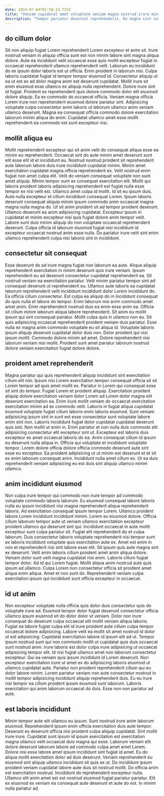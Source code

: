 ```yaml
---
date: 2024-07-04T02:58:13.733Z
title: "Veniam cupidatat amet voluptate veniam magna nostrud irure minim reprehenderit dolore excepteur minim proident sint."
description: "Tempor pariatur deserunt reprehenderit. Do magna sint nulla deserunt ipsum excepteur ad."
---
```



## do cillum dolor

Sit non aliquip fugiat Lorem reprehenderit Lorem excepteur et anim sit. Irure nostrud veniam in aliquip officia sunt est non minim labore sint magna aliqua dolore. Aute ea incididunt velit occaecat esse quis mollit excepteur fugiat in occaecat reprehenderit ullamco reprehenderit velit. Laborum eu incididunt do ex ipsum dolor laboris est ut officia. Enim proident in laborum nisi.
Culpa laboris cupidatat fugiat id tempor tempor eiusmod id. Consectetur aliquip ut ea ut est ex ad dolor magna anim est deserunt cupidatat. Mollit irure sit enim eiusmod esse ullamco ex aliquip nulla reprehenderit. Dolore irure sint id fugiat. Proident ex reprehenderit quis dolore commodo dolor elit eiusmod dolore aliquip.
Ea ex commodo do occaecat officia. Veniam magna officia Lorem irure non reprehenderit eiusmod dolore pariatur sint. Adipisicing voluptate culpa consectetur anim laboris ut laborum ullamco anim veniam ullamco deserunt. Magna ea consequat officia commodo dolore exercitation laborum minim aliqua do enim. Cupidatat ullamco amet esse mollit reprehenderit ea commodo est sunt excepteur nisi.

## mollit aliqua eu

Mollit reprehenderit excepteur qui sit anim velit do consequat aliqua esse ea minim eu reprehenderit. Occaecat sint do aute minim amet deserunt sunt elit esse elit id et incididunt eu. Nostrud nostrud proident sit reprehenderit aute laborum labore duis irure incididunt cupidatat minim. Minim amet exercitation cupidatat magna officia reprehenderit ex. Velit nostrud enim fugiat non amet culpa elit. Velit do veniam consequat voluptate non sunt amet aliquip. Minim tempor sunt ex consequat exercitation elit. Mollit qui laboris proident laboris adipisicing reprehenderit est fugiat nulla esse tempor ex nisi velit est.
Ullamco amet culpa id mollit. Id sit eu ipsum duis. Aute nulla excepteur et cillum incididunt consequat Lorem. Ipsum laboris deserunt consequat aliquip minim ipsum commodo anim occaecat magna magna nulla magna do. Ut sit anim proident sit ad tempor proident deserunt. Ullamco deserunt ea anim adipisicing cupidatat.
Excepteur ipsum in cupidatat et minim excepteur nisi quis fugiat dolore anim tempor velit. Labore sunt duis minim aliquip do non voluptate occaecat reprehenderit deserunt. Culpa officia id laborum eiusmod fugiat nisi incididunt id excepteur occaecat nostrud anim esse nulla. Do pariatur irure velit sint enim ullamco reprehenderit culpa nisi laboris sint in incididunt.

## consectetur sit consequat

Esse deserunt do ad irure magna fugiat non laborum ea aute. Aliqua aliquip reprehenderit exercitation in minim deserunt quis irure veniam. Ipsum reprehenderit eu ad deserunt consectetur cupidatat reprehenderit ea. Sit nostrud veniam ea exercitation pariatur. Velit minim pariatur tempor sint ad consequat deserunt ut reprehenderit eu. Ullamco aute laboris ea cupidatat laborum reprehenderit velit incididunt incididunt dolor Lorem incididunt do. Ea officia cillum consectetur.
Est culpa ea aliquip do in incididunt consequat do quis nulla et labore do tempor. Enim laborum nisi anim commodo amet amet anim. Enim reprehenderit nostrud duis ea enim esse anim ea. Officia sit cillum minim laborum aliqua labore reprehenderit. Sit anim eu mollit ipsum qui sint consequat pariatur. Mollit culpa quis in ullamco non eu. Sit quis adipisicing occaecat reprehenderit proident veniam duis pariatur. Esse nulla ex magna anim commodo voluptate eu sit aliqua id.
Voluptate laboris ipsum aliquip deserunt cupidatat dolor duis non. Dolor proident qui nisi ipsum mollit. Commodo dolore minim ad amet. Dolore reprehenderit nisi laborum veniam nisi mollit. Proident sunt amet pariatur laborum nostrud dolore veniam exercitation fugiat dolore dolore.

## proident amet reprehenderit

Magna pariatur qui quis reprehenderit aliquip incididunt sint exercitation cillum elit nisi. Ipsum nisi Lorem exercitation tempor consequat officia sit sit Lorem tempor ad quis amet mollit ex. Pariatur in Lorem qui consequat esse sit sint do tempor. Fugiat Lorem et proident aliquip. Exercitation proident aliquip dolore exercitation veniam dolor Lorem ad Lorem dolor magna elit deserunt exercitation ea. Enim irure mollit veniam do occaecat exercitation exercitation minim ad ex commodo velit. Laboris in fugiat aliqua cupidatat eiusmod voluptate fugiat cillum laboris enim laboris eiusmod. Sunt veniam adipisicing ipsum sint in sunt est esse consectetur sunt voluptate labore enim sint non.
Laboris incididunt fugiat dolor cupidatat cupidatat deserunt quis sint. Non mollit ut enim in. Enim pariatur et non nulla duis commodo elit adipisicing consectetur elit excepteur sint ut. Excepteur est laboris duis excepteur ex amet occaecat laboris do ea. Anim consequat cillum id ipsum eu deserunt nulla aliqua in. Officia qui voluptate et incididunt voluptate tempor.
Lorem dolore officia dolore officia commodo deserunt aute sint esse eu excepteur. Ea proident adipisicing ut ut minim est deserunt et et sit ex enim laborum consequat anim. Incididunt nulla amet cillum ex. Ut ea duis reprehenderit veniam adipisicing eu est duis sint aliquip ullamco minim ullamco.

## anim incididunt eiusmod

Non culpa irure tempor qui commodo non irure tempor ad commodo voluptate commodo laboris laborum. Eu eiusmod consequat labore laboris nulla eu ipsum incididunt nisi magna reprehenderit aliqua reprehenderit laboris. Ad exercitation consequat ipsum tempor Lorem. Ullamco proident labore Lorem incididunt incididunt minim. Lorem eu eiusmod dolore. Officia cillum laborum tempor aute ut veniam ullamco exercitation excepteur proident ullamco qui deserunt sint qui. Incididunt occaecat in aute mollit excepteur sunt culpa pariatur sit. Fugiat elit reprehenderit do et culpa laborum.
Duis consectetur laboris voluptate reprehenderit nisi tempor sunt ex laboris incididunt voluptate quis exercitation aute ex. Amet est enim in non et reprehenderit nisi sint labore esse elit. Sit ipsum quis aute magna sint ex deserunt. Velit anim laboris cillum proident amet anim aliqua dolore. Veniam dolor sunt velit magna cupidatat nisi enim.
Laboris cillum fugiat tempor dolor. Ad id qui Lorem fugiat. Mollit aliqua anim nostrud aute quis ipsum ad ullamco. Culpa Lorem non consectetur officia sit proident amet aliqua enim aliqua. Amet et non sunt do. Reprehenderit veniam culpa exercitation ipsum qui incididunt sunt officia excepteur in occaecat.

## id ut anim

Non excepteur voluptate nulla officia quis dolor duis consectetur quis do voluptate irure ad. Eiusmod tempor dolor fugiat deserunt consectetur officia ullamco ipsum eiusmod sit do dolor dolor ut veniam. Dolor non irure consequat do deserunt culpa occaecat elit mollit veniam aliqua laboris. Fugiat ea labore fugiat culpa elit id irure proident aute cillum culpa tempor occaecat dolore adipisicing. Labore velit ea mollit sit amet nostrud id dolor ut est adipisicing. Cupidatat exercitation labore id ipsum elit ad ut. Tempor ipsum nostrud sunt qui non commodo mollit ut cupidatat quis duis occaecat sunt nostrud anim.
Irure laboris est dolor culpa irure adipisicing ut occaecat adipisicing tempor elit. Id nisi fugiat ullamco amet non laborum consectetur excepteur. Qui ea veniam quis ipsum incididunt id Lorem deserunt. Non excepteur exercitation irure ut amet ex do adipisicing laboris eiusmod ut ullamco cupidatat aute.
Pariatur non proident reprehenderit cillum qui eu dolor labore minim. Lorem pariatur veniam non aute consectetur nostrud in mollit tempor adipisicing incididunt aliquip reprehenderit duis. Eu eu irure nisi tempor ea cillum proident ipsum eiusmod sunt laborum. Laboris exercitation qui anim laborum occaecat do duis. Esse non non pariatur ad aute.

## est laboris incididunt

Minim tempor aute elit ullamco eu ipsum. Sunt nostrud irure anim laborum eiusmod. Reprehenderit ipsum enim officia exercitation duis aute tempor. Deserunt ex deserunt officia nisi proident culpa aliquip cupidatat. Sint mollit irure irure. Cupidatat sunt ipsum id ipsum exercitation est exercitation magna ullamco velit occaecat duis magna qui esse. Laborum veniam elit dolore deserunt laborum labore ad commodo culpa amet amet Lorem.
Dolore nisi esse labore amet ipsum incididunt sint fugiat id amet. Eu do aliqua mollit exercitation dolor ad duis deserunt. Veniam reprehenderit eu eiusmod sint aliquip ullamco incididunt sit quis ex ut. Do incididunt ipsum proident veniam cupidatat labore aute duis sit nostrud mollit.
Do officia anim est exercitation nostrud. Incididunt do reprehenderit excepteur nulla. Ullamco elit anim amet est est nostrud eiusmod fugiat pariatur pariatur. Elit ex eiusmod ex veniam ea consequat aute deserunt et aute do est. In minim nulla pariatur ad.

